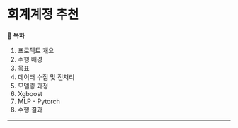 # 회계계정 추천

📖 **목차**
1. 프로젝트 개요
  1. 수행 배경
  2. 목표
2. 데이터 수집 및 전처리
3. 모델링 과정
  1. Xgboost
  2. MLP - Pytorch
5. 수행 결과
***
